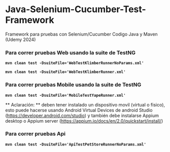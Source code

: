 # Java-Selenium-Cucumber-Test-Framework

Framework para pruebas con Selenium/Cucumber Codigo Java y Maven (Udemy 2024)



### Para correr pruebas Web usando la suite de TestNG


**`mvn clean test -DsuiteFile='WebTestKlimberRunnerNoParams.xml'`**

**`mvn clean test -DsuiteFile='WebTestKlimberRunner.xml'`**


### Para correr pruebas Mobile  usando la suite de TestNG

**`mvn clean test -DsuiteFile='MobileTestYapeRunner.xml'`**


** Aclaración: ** deben tener instalado un dispositivo movil (virtual o fisico), esto puede hacerse usando Android Virtual Devices de android Studio (https://developer.android.com/studio) y también debe instalarse Appium desktop o Appium server (https://appium.io/docs/en/2.0/quickstart/install/)


### Para correr pruebas Api

**`mvn clean test -DsuiteFile='ApiTestPetStoreRunnerNoParams.xml'`**
